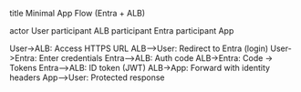 title Minimal App Flow (Entra + ALB)

actor User
participant ALB
participant Entra
participant App

User->ALB: Access HTTPS URL
ALB-->User: Redirect to Entra (login)
User->Entra: Enter credentials
Entra-->ALB: Auth code
ALB->Entra: Code -> Tokens
Entra-->ALB: ID token (JWT)
ALB->App: Forward with identity headers
App-->User: Protected response
